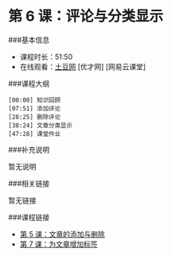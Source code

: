 第 6 课：评论与分类显示
==========================

###基本信息

- 课程时长：51:50
- 在线观看：[土豆网](http://www.tudou.com/programs/view/JFL7PGjpz4Q/) [优才网] [网易云课堂]

###课程大纲

	[00:00] 知识回顾
	[07:51] 添加评论
	[28:25] 删除评论
	[38:24] 文章分类显示
	[47:28] 课堂作业
	
###补充说明

暂无说明

###相关链接

暂无链接

###课程链接

- [第 5 课：文章的添加与删除](../lecture5/lecture5.md)
- [第 7 课：为文章增加标签](../lecture7/lecture7.md)
